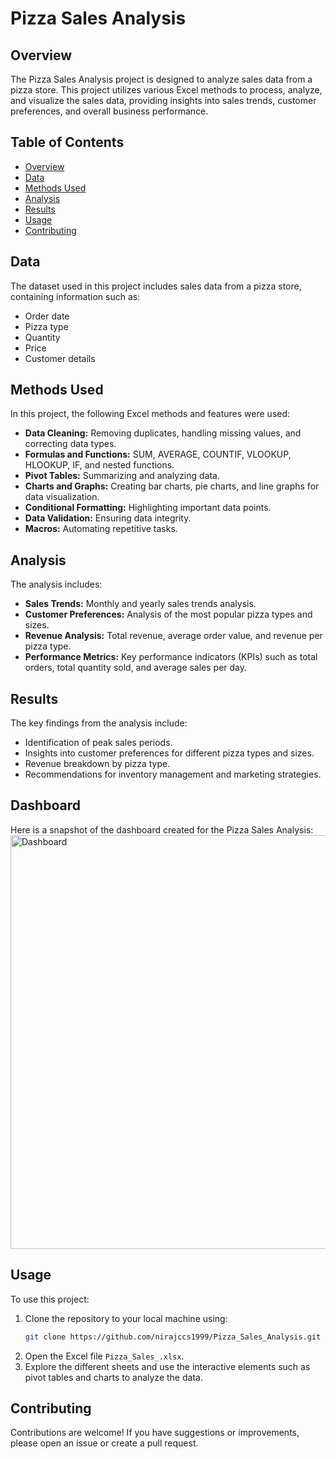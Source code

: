 # Pizza Sales Analysis

## Overview
The Pizza Sales Analysis project is designed to analyze sales data from a pizza store. This project utilizes various Excel methods to process, analyze, and visualize the sales data, providing insights into sales trends, customer preferences, and overall business performance.

## Table of Contents
- [Overview](#overview)
- [Data](#data)
- [Methods Used](#methods-used)
- [Analysis](#analysis)
- [Results](#results)
- [Usage](#usage)
- [Contributing](#contributing)


## Data
The dataset used in this project includes sales data from a pizza store, containing information such as:
- Order date
- Pizza type
- Quantity
- Price
- Customer details

## Methods Used
In this project, the following Excel methods and features were used:
- **Data Cleaning:** Removing duplicates, handling missing values, and correcting data types.
- **Formulas and Functions:** SUM, AVERAGE, COUNTIF, VLOOKUP, HLOOKUP, IF, and nested functions.
- **Pivot Tables:** Summarizing and analyzing data.
- **Charts and Graphs:** Creating bar charts, pie charts, and line graphs for data visualization.
- **Conditional Formatting:** Highlighting important data points.
- **Data Validation:** Ensuring data integrity.
- **Macros:** Automating repetitive tasks.

## Analysis
The analysis includes:
- **Sales Trends:** Monthly and yearly sales trends analysis.
- **Customer Preferences:** Analysis of the most popular pizza types and sizes.
- **Revenue Analysis:** Total revenue, average order value, and revenue per pizza type.
- **Performance Metrics:** Key performance indicators (KPIs) such as total orders, total quantity sold, and average sales per day.

## Results
The key findings from the analysis include:
- Identification of peak sales periods.
- Insights into customer preferences for different pizza types and sizes.
- Revenue breakdown by pizza type.
- Recommendations for inventory management and marketing strategies.

## Dashboard
Here is a snapshot of the dashboard created for the Pizza Sales Analysis:
<img width="662" alt="Dashboard" src="https://github.com/nirajccs1999/Pizza_Sales_Analysis/assets/121447767/f96460a0-45b2-4cab-9c01-4eafd95a43c5">



## Usage
To use this project:
1. Clone the repository to your local machine using:
    ```sh
    git clone https://github.com/nirajccs1999/Pizza_Sales_Analysis.git
    ```
2. Open the Excel file `Pizza_Sales_.xlsx`.
3. Explore the different sheets and use the interactive elements such as pivot tables and charts to analyze the data.

## Contributing
Contributions are welcome! If you have suggestions or improvements, please open an issue or create a pull request.



